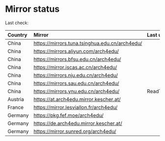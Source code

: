 <script src="./time.js"></script>
# Mirror status
Last check: <script type="text/javascript">localize(1697505310.4626653);</script>

|Country|Mirror|Last update|
|:------|:-----|:----------|
|China|https://mirrors.tuna.tsinghua.edu.cn/arch4edu/|<script type="text/javascript">localize(1697481218);</script>|
|China|https://mirrors.aliyun.com/arch4edu/|<script type="text/javascript">localize(1697481218);</script>|
|China|https://mirrors.bfsu.edu.cn/arch4edu/|<script type="text/javascript">localize(1697481218);</script>|
|China|https://mirror.iscas.ac.cn/arch4edu/|<script type="text/javascript">localize(1697481218);</script>|
|China|https://mirrors.nju.edu.cn/arch4edu/|<script type="text/javascript">localize(1697394517);</script>|
|China|https://mirrors.sau.edu.cn/arch4edu/|<script type="text/javascript">localize(1697481218);</script>|
|China|https://mirrors.ynu.edu.cn/arch4edu/|ReadTimeout|
|Austria|https://at.arch4edu.mirror.kescher.at/|<script type="text/javascript">localize(1697481218);</script>|
|France|https://mirror.lesviallon.fr/arch4edu/|<script type="text/javascript">localize(1697481218);</script>|
|Germany|https://pkg.fef.moe/arch4edu/|<script type="text/javascript">localize(1697481218);</script>|
|Germany|https://de.arch4edu.mirror.kescher.at/|<script type="text/javascript">localize(1697481218);</script>|
|Germany|https://mirror.sunred.org/arch4edu/|<script type="text/javascript">localize(1697481218);</script>|

<script src="./tablefilter/tablefilter.js"></script>
<script src="./table.js"></script>